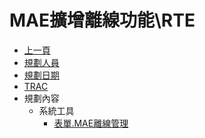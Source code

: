 # MAE擴增離線功能\RTE
* [上一頁](../../README.md)
* [規劃人員](README.md#user)
* [規劃日期](README.md#updatedate)
* [TRAC](README.md#trac)
* 規劃內容
    * 系統工具
        * [表單.MAE離線管理](README.md#utl_1)
